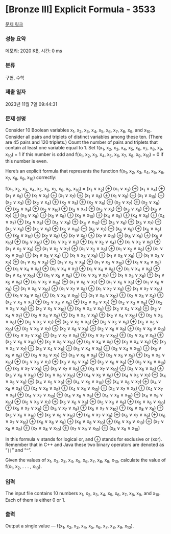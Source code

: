 # [Bronze III] Explicit Formula - 3533 

[문제 링크](https://www.acmicpc.net/problem/3533) 

### 성능 요약

메모리: 2020 KB, 시간: 0 ms

### 분류

구현, 수학

### 제출 일자

2023년 11월 7일 09:44:31

### 문제 설명

<p>Consider 10 Boolean variables x<sub>1</sub>, x<sub>2</sub>, x<sub>3</sub>, x<sub>4</sub>, x<sub>5</sub>, x<sub>6</sub>, x<sub>7</sub>, x<sub>8</sub>, x<sub>9</sub>, and x<sub>10</sub>. Consider all pairs and triplets of distinct variables among these ten. (There are 45 pairs and 120 triplets.) Count the number of pairs and triplets that contain at least one variable equal to 1. Set f(x<sub>1</sub>, x<sub>2</sub>, x<sub>3</sub>, x<sub>4</sub>, x<sub>5</sub>, x<sub>6</sub>, x<sub>7</sub>, x<sub>8</sub>, x<sub>9</sub>, x<sub>10</sub>) = 1 if this number is odd and f(x<sub>1</sub>, x<sub>2</sub>, x<sub>3</sub>, x<sub>4</sub>, x<sub>5</sub>, x<sub>6</sub>, x<sub>7</sub>, x<sub>8</sub>, x<sub>9</sub>, x<sub>10</sub>) = 0 if this number is even.</p>

<p>Here’s an explicit formula that represents the function f(x<sub>1</sub>, x<sub>2</sub>, x<sub>3</sub>, x<sub>4</sub>, x<sub>5</sub>, x<sub>6</sub>, x<sub>7</sub>, x<sub>8</sub>, x<sub>9</sub>, x<sub>10</sub>) correctly:</p>

<p>f(x<sub>1</sub>, x<sub>2</sub>, x<sub>3</sub>, x<sub>4</sub>, x<sub>5</sub>, x<sub>6</sub>, x<sub>7</sub>, x<sub>8</sub>, x<sub>9</sub>, x<sub>10</sub>) = (x<sub>1</sub> ∨ x<sub>2</sub>) ⊕ (x<sub>1</sub> ∨ x<sub>3</sub>) ⊕ (x<sub>1</sub> ∨ x<sub>4</sub>) ⊕ (x<sub>1</sub> ∨ x<sub>5</sub>) ⊕ (x<sub>1</sub> ∨ x<sub>6</sub>) ⊕ (x<sub>1</sub> ∨ x<sub>7</sub>) ⊕ (x<sub>1</sub> ∨ x<sub>8</sub>) ⊕ (x<sub>1</sub> ∨ x<sub>9</sub>) ⊕ (x<sub>1</sub> ∨ x<sub>10</sub>) ⊕ (x<sub>2</sub> ∨ x<sub>3</sub>) ⊕ (x<sub>2</sub> ∨ x<sub>4</sub>) ⊕ (x<sub>2</sub> ∨ x<sub>5</sub>) ⊕ (x<sub>2</sub> ∨ x<sub>6</sub>) ⊕ (x<sub>2</sub> ∨ x<sub>7</sub>) ⊕ (x<sub>2</sub> ∨ x<sub>8</sub>) ⊕ (x<sub>2</sub> ∨ x<sub>9</sub>) ⊕ (x<sub>2</sub> ∨ x<sub>10</sub>) ⊕ (x<sub>3</sub> ∨ x<sub>4</sub>) ⊕ (x<sub>3</sub> ∨ x<sub>5</sub>) ⊕ (x<sub>3</sub> ∨ x<sub>6</sub>) ⊕ (x<sub>3</sub> ∨ x<sub>7</sub>) ⊕ (x<sub>3</sub> ∨ x<sub>8</sub>) ⊕ (x<sub>3</sub> ∨ x<sub>9</sub>) ⊕ (x<sub>3</sub> ∨ x<sub>10</sub>) ⊕ (x<sub>4</sub> ∨ x<sub>5</sub>) ⊕ (x<sub>4</sub> ∨ x<sub>6</sub>) ⊕ (x<sub>4</sub> ∨ x<sub>7</sub>) ⊕ (x<sub>4</sub> ∨ x<sub>8</sub>) ⊕ (x<sub>4</sub> ∨ x<sub>9</sub>) ⊕ (x<sub>4</sub> ∨ x<sub>10</sub>) ⊕ (x<sub>5</sub> ∨ x<sub>6</sub>) ⊕ (x<sub>5</sub> ∨ x<sub>7</sub>) ⊕ (x<sub>5</sub> ∨ x<sub>8</sub>) ⊕ (x<sub>5</sub> ∨ x<sub>9</sub>) ⊕ (x<sub>5</sub> ∨ x<sub>10</sub>) ⊕ (x<sub>6</sub> ∨ x<sub>7</sub>) ⊕ (x<sub>6</sub> ∨ x<sub>8</sub>) ⊕ (x<sub>6</sub> ∨ x<sub>9</sub>) ⊕ (x<sub>6</sub> ∨ x<sub>10</sub>) ⊕ (x<sub>7</sub> ∨ x<sub>8</sub>) ⊕ (x<sub>7</sub> ∨ x<sub>9</sub>) ⊕ (x<sub>7</sub> ∨ x<sub>10</sub>) ⊕ (x<sub>8</sub> ∨ x<sub>9</sub>) ⊕ (x<sub>8</sub> ∨ x<sub>10</sub>) ⊕ (x<sub>9</sub> ∨ x<sub>10</sub>) ⊕ (x<sub>1</sub> ∨ x<sub>2</sub> ∨ x<sub>3</sub>) ⊕ (x<sub>1</sub> ∨ x<sub>2</sub> ∨ x<sub>4</sub>) ⊕ (x<sub>1</sub> ∨ x<sub>2</sub> ∨ x<sub>5</sub>) ⊕ (x<sub>1</sub> ∨ x<sub>2</sub> ∨ x<sub>6</sub>) ⊕ (x<sub>1</sub> ∨ x<sub>2</sub> ∨ x<sub>7</sub>) ⊕ (x<sub>1</sub> ∨ x<sub>2</sub> ∨ x<sub>8</sub>) ⊕ (x<sub>1</sub> ∨ x<sub>2</sub> ∨ x<sub>9</sub>) ⊕ (x<sub>1</sub> ∨ x<sub>2</sub> ∨ x<sub>10</sub>) ⊕ (x<sub>1</sub> ∨ x<sub>3</sub> ∨ x<sub>4</sub>) ⊕ (x<sub>1</sub> ∨ x<sub>3</sub> ∨ x<sub>5</sub>) ⊕ (x<sub>1</sub> ∨ x<sub>3</sub> ∨ x<sub>6</sub>) ⊕ (x<sub>1</sub> ∨ x<sub>3</sub> ∨ x<sub>7</sub>) ⊕ (x<sub>1</sub> ∨ x<sub>3</sub> ∨ x<sub>8</sub>) ⊕ (x<sub>1</sub> ∨ x<sub>3</sub> ∨ x<sub>9</sub>) ⊕ (x<sub>1</sub> ∨ x<sub>3</sub> ∨ x<sub>10</sub>) ⊕ (x<sub>1</sub> ∨ x<sub>4</sub> ∨ x<sub>5</sub>) ⊕ (x<sub>1</sub> ∨ x<sub>4</sub> ∨ x<sub>6</sub>) ⊕ (x<sub>1</sub> ∨ x<sub>4</sub> ∨ x<sub>7</sub>) ⊕ (x<sub>1</sub> ∨ x<sub>4</sub> ∨ x<sub>8</sub>) ⊕ (x<sub>1</sub> ∨ x<sub>4</sub> ∨ x<sub>9</sub>) ⊕ (x<sub>1</sub> ∨ x<sub>4</sub> ∨ x<sub>10</sub>) ⊕ (x<sub>1</sub> ∨ x<sub>5</sub> ∨ x<sub>6</sub>) ⊕ (x<sub>1</sub> ∨ x<sub>5</sub> ∨ x<sub>7</sub>) ⊕ (x<sub>1</sub> ∨ x<sub>5</sub> ∨ x<sub>8</sub>) ⊕ (x<sub>1</sub> ∨ x<sub>5</sub> ∨ x<sub>9</sub>) ⊕ (x<sub>1</sub> ∨ x<sub>5</sub> ∨ x<sub>10</sub>) ⊕ (x<sub>1</sub> ∨ x<sub>6</sub> ∨ x<sub>7</sub>) ⊕ (x<sub>1</sub> ∨ x<sub>6</sub> ∨ x<sub>8</sub>) ⊕ (x<sub>1</sub> ∨ x<sub>6</sub> ∨ x<sub>9</sub>) ⊕ (x<sub>1</sub> ∨ x<sub>6</sub> ∨ x<sub>10</sub>) ⊕ (x<sub>1</sub> ∨ x<sub>7</sub> ∨ x<sub>8</sub>) ⊕ (x<sub>1</sub> ∨ x<sub>7</sub> ∨ x<sub>9</sub>) ⊕ (x<sub>1</sub> ∨ x<sub>7</sub> ∨ x<sub>10</sub>) ⊕ (x<sub>1</sub> ∨ x<sub>8</sub> ∨ x<sub>9</sub>) ⊕ (x<sub>1</sub> ∨ x<sub>8</sub> ∨ x<sub>10</sub>) ⊕ (x<sub>1</sub> ∨ x<sub>9</sub> ∨ x<sub>10</sub>) ⊕ (x<sub>2</sub> ∨ x<sub>3</sub> ∨ x<sub>4</sub>) ⊕ (x<sub>2</sub> ∨ x<sub>3</sub> ∨ x<sub>5</sub>) ⊕ (x<sub>2</sub> ∨ x<sub>3</sub> ∨ x<sub>6</sub>) ⊕ (x<sub>2</sub> ∨ x<sub>3</sub> ∨ x<sub>7</sub>) ⊕ (x<sub>2</sub> ∨ x<sub>3</sub> ∨ x<sub>8</sub>) ⊕ (x<sub>2</sub> ∨ x<sub>3</sub> ∨ x<sub>9</sub>) ⊕ (x<sub>2</sub> ∨ x<sub>3</sub> ∨ x<sub>10</sub>) ⊕ (x<sub>2</sub> ∨ x<sub>4</sub> ∨ x<sub>5</sub>) ⊕ (x<sub>2</sub> ∨ x<sub>4</sub> ∨ x<sub>6</sub>) ⊕ (x<sub>2</sub> ∨ x<sub>4</sub> ∨ x<sub>7</sub>) ⊕ (x<sub>2</sub> ∨ x<sub>4</sub> ∨ x<sub>8</sub>) ⊕ (x<sub>2</sub> ∨ x<sub>4</sub> ∨ x<sub>9</sub>) ⊕ (x<sub>2</sub> ∨ x<sub>4</sub> ∨ x<sub>10</sub>) ⊕ (x<sub>2</sub> ∨ x<sub>5</sub> ∨ x<sub>6</sub>) ⊕ (x<sub>2</sub> ∨ x<sub>5</sub> ∨ x<sub>7</sub>) ⊕ (x<sub>2</sub> ∨ x<sub>5</sub> ∨ x<sub>8</sub>) ⊕ (x<sub>2</sub> ∨ x<sub>5</sub> ∨ x<sub>9</sub>) ⊕ (x<sub>2</sub> ∨ x<sub>5</sub> ∨ x<sub>10</sub>) ⊕ (x<sub>2</sub> ∨ x<sub>6</sub> ∨ x<sub>7</sub>) ⊕ (x<sub>2</sub> ∨ x<sub>6</sub> ∨ x<sub>8</sub>) ⊕ (x<sub>2</sub> ∨ x<sub>6</sub> ∨ x<sub>9</sub>) ⊕ (x<sub>2</sub> ∨ x<sub>6</sub> ∨ x<sub>10</sub>) ⊕ (x<sub>2</sub> ∨ x<sub>7</sub> ∨ x<sub>8</sub>) ⊕ (x<sub>2</sub> ∨ x<sub>7</sub> ∨ x<sub>9</sub>) ⊕ (x<sub>2</sub> ∨ x<sub>7</sub> ∨ x<sub>10</sub>) ⊕ (x<sub>2</sub> ∨ x<sub>8</sub> ∨ x<sub>9</sub>) ⊕ (x<sub>2</sub> ∨ x<sub>8</sub> ∨ x<sub>10</sub>) ⊕ (x<sub>2</sub> ∨ x<sub>9</sub> ∨ x<sub>10</sub>) ⊕ (x<sub>3</sub> ∨ x<sub>4</sub> ∨ x<sub>5</sub>) ⊕ (x<sub>3</sub> ∨ x<sub>4</sub> ∨ x<sub>6</sub>) ⊕ (x<sub>3</sub> ∨ x<sub>4</sub> ∨ x<sub>7</sub>) ⊕ (x<sub>3</sub> ∨ x<sub>4</sub> ∨ x<sub>8</sub>) ⊕ (x<sub>3</sub> ∨ x<sub>4</sub> ∨ x<sub>9</sub>) ⊕ (x<sub>3</sub> ∨ x<sub>4</sub> ∨ x<sub>10</sub>) ⊕ (x<sub>3</sub> ∨ x<sub>5</sub> ∨ x<sub>6</sub>) ⊕ (x<sub>3</sub> ∨ x<sub>5</sub> ∨ x<sub>7</sub>) ⊕ (x<sub>3</sub> ∨ x<sub>5</sub> ∨ x<sub>8</sub>) ⊕ (x<sub>3</sub> ∨ x<sub>5</sub> ∨ x<sub>9</sub>) ⊕ (x<sub>3</sub> ∨ x<sub>5</sub> ∨ x<sub>10</sub>) ⊕ (x<sub>3</sub> ∨ x<sub>6</sub> ∨ x<sub>7</sub>) ⊕ (x<sub>3</sub> ∨ x<sub>6</sub> ∨ x<sub>8</sub>) ⊕ (x<sub>3</sub> ∨ x<sub>6</sub> ∨ x<sub>9</sub>) ⊕ (x<sub>3</sub> ∨ x<sub>6</sub> ∨ x<sub>10</sub>) ⊕ (x<sub>3</sub> ∨ x<sub>7</sub> ∨ x<sub>8</sub>) ⊕ (x<sub>3</sub> ∨ x<sub>7</sub> ∨ x<sub>9</sub>) ⊕ (x<sub>3</sub> ∨ x<sub>7</sub> ∨ x<sub>10</sub>) ⊕ (x<sub>3</sub> ∨ x<sub>8</sub> ∨ x<sub>9</sub>) ⊕ (x<sub>3</sub> ∨ x<sub>8</sub> ∨ x<sub>10</sub>) ⊕ (x<sub>3</sub> ∨ x<sub>9</sub> ∨ x<sub>10</sub>) ⊕ (x<sub>4</sub> ∨ x<sub>5</sub> ∨ x<sub>6</sub>) ⊕ (x<sub>4</sub> ∨ x<sub>5</sub> ∨ x<sub>7</sub>) ⊕ (x<sub>4</sub> ∨ x<sub>5</sub> ∨ x<sub>8</sub>) ⊕ (x<sub>4</sub> ∨ x<sub>5</sub> ∨ x<sub>9</sub>) ⊕ (x<sub>4</sub> ∨ x<sub>5</sub> ∨ x<sub>10</sub>) ⊕ (x<sub>4</sub> ∨ x<sub>6</sub> ∨ x<sub>7</sub>) ⊕ (x<sub>4</sub> ∨ x<sub>6</sub> ∨ x<sub>8</sub>) ⊕ (x<sub>4</sub> ∨ x<sub>6</sub> ∨ x<sub>9</sub>) ⊕ (x<sub>4</sub> ∨ x<sub>6</sub> ∨ x<sub>10</sub>) ⊕ (x<sub>4</sub> ∨ x<sub>7</sub> ∨ x<sub>8</sub>) ⊕ (x<sub>4</sub> ∨ x<sub>7</sub> ∨ x<sub>9</sub>) ⊕ (x<sub>4</sub> ∨ x<sub>7</sub> ∨ x<sub>10</sub>) ⊕ (x<sub>4</sub> ∨ x<sub>8</sub> ∨ x<sub>9</sub>) ⊕ (x<sub>4</sub> ∨ x<sub>8</sub> ∨ x<sub>10</sub>) ⊕ (x<sub>4</sub> ∨ x<sub>9</sub> ∨ x<sub>10</sub>) ⊕ (x<sub>5</sub> ∨ x<sub>6</sub> ∨ x<sub>7</sub>) ⊕ (x<sub>5</sub> ∨ x<sub>6</sub> ∨ x<sub>8</sub>) ⊕ (x<sub>5</sub> ∨ x<sub>6</sub> ∨ x<sub>9</sub>) ⊕ (x<sub>5</sub> ∨ x<sub>6</sub> ∨ x<sub>10</sub>) ⊕ (x<sub>5</sub> ∨ x<sub>7</sub> ∨ x<sub>8</sub>) ⊕ (x<sub>5</sub> ∨ x<sub>7</sub> ∨ x<sub>9</sub>) ⊕ (x<sub>5</sub> ∨ x<sub>7</sub> ∨ x<sub>10</sub>) ⊕ (x<sub>5</sub> ∨ x<sub>8</sub> ∨ x<sub>9</sub>) ⊕ (x<sub>5</sub> ∨ x<sub>8</sub> ∨ x<sub>10</sub>) ⊕ (x<sub>5</sub> ∨ x<sub>9</sub> ∨ x<sub>10</sub>) ⊕ (x<sub>6</sub> ∨ x<sub>7</sub> ∨ x<sub>8</sub>) ⊕ (x<sub>6</sub> ∨ x<sub>7</sub> ∨ x<sub>9</sub>) ⊕ (x<sub>6</sub> ∨ x<sub>7</sub> ∨ x<sub>10</sub>) ⊕ (x<sub>6</sub> ∨ x<sub>8</sub> ∨ x<sub>9</sub>) ⊕ (x<sub>6</sub> ∨ x<sub>8</sub> ∨ x<sub>10</sub>) ⊕ (x<sub>6</sub> ∨ x<sub>9</sub> ∨ x<sub>10</sub>) ⊕ (x<sub>7</sub> ∨ x<sub>8</sub> ∨ x<sub>9</sub>) ⊕ (x<sub>7</sub> ∨ x<sub>8</sub> ∨ x<sub>10</sub>) ⊕ (x<sub>7</sub> ∨ x<sub>9</sub> ∨ x<sub>10</sub>) ⊕ (x<sub>8</sub> ∨ x<sub>9</sub> ∨ x<sub>10</sub>)</p>

<p>In this formula ∨ stands for logical or, and ⊕ stands for exclusive or (xor). Remember that in C++ and Java these two binary operators are denoted as “<code>||</code>” and “<code>^</code>”.</p>

<p>Given the values of x<sub>1</sub>, x<sub>2</sub>, x<sub>3</sub>, x<sub>4</sub>, x<sub>5</sub>, x<sub>6</sub>, x<sub>7</sub>, x<sub>8</sub>, x<sub>9</sub>, x<sub>10</sub>, calculate the value of f(x<sub>1</sub>, x<sub>2</sub>, . . . , x<sub>10</sub>).</p>

### 입력 

 <p>The input file contains 10 numbers x<sub>1</sub>, x<sub>2</sub>, x<sub>3</sub>, x<sub>4</sub>, x<sub>5</sub>, x<sub>6</sub>, x<sub>7</sub>, x<sub>8</sub>, x<sub>9</sub>, and x<sub>10</sub>. Each of them is either 0 or 1.</p>

### 출력 

 <p>Output a single value — f(x<sub>1</sub>, x<sub>2</sub>, x<sub>3</sub>, x<sub>4</sub>, x<sub>5</sub>, x<sub>6</sub>, x<sub>7</sub>, x<sub>8</sub>, x<sub>9</sub>, x<sub>10</sub>).</p>

